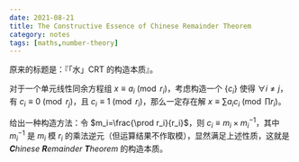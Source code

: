 ```yaml
---
date: 2021-08-21
title: The Constructive Essence of Chinese Remainder Theorem
category: notes
tags: [maths,number-theory]
---
```


原来的标题是：『「水」CRT 的构造本质』。

对于一个单元线性同余方程组 $x\equiv a_i\pmod{r_i}$，考虑构造一个 $\{c_i\}$ 使得 $\forall i\neq j$，有 $c_i\equiv0\pmod{r_j}$，且 $c_i\equiv1\pmod{r_i}$，那么一定存在解 $x\equiv\sum a_ic_i\pmod{\prod r_i}$。

给出一种构造方法：令 $m_i=\frac{\prod r_i}{r_i}$，则 $c_i\equiv m_i\times m_i^{-1}$，其中 $m_i^{-1}$ 是 $m_i$ 模 $r_i$ 的乘法逆元（但运算结果不作取模），显然满足上述性质，这就是 ***C**hinese **R**emainder **T**heorem* 的构造本质。
    